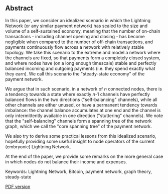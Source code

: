 ## Abstract

In this paper, we consider an idealized scenario in which the Lightning Network (or any similar payment network) has scaled to the size and volume of a self-sustained economy, meaning that the number of on-chain transactions - including channel opening and closing - has become negligible when compared to the number of off-chain transactions, and payments continuously flow across a network with relatively stable topology. We take this scenario to the extreme and model a network where the channels are fixed, so that payments form a completely closed system, and where nodes have (on a long enough timescale) stable and perfectly balanced incoming and outgoing payments (i.e. they spend exactly what they earn). We call this scenario the "steady-state economy" of the payment network.

We argue that in such scenario, in a network of _n_ connected nodes, there is a tendency towards a state where exactly _n_-1 channels have perfectly balanced flows in the two directions ("self-balancing" channels), while all other channels are either unused, or have a permanent tendency towards imbalance: the channel balance accumulates at one end and the channel is only intermittently available in one direction ("stuttering" channels). We note that the "self-balancing" channels form a spanning tree of the network graph, which we call the "core spanning tree" of the payment network.

We also try to derive some practical lessons from this idealized scenario, hopefully providing some useful insight to node operators of the current (embryonic) Lightning Network.

At the end of the paper, we provide some remarks on the more general case in which nodes do not balance their income and expenses.

Keywords: Lightning Network, Bitcoin, payment network, graph theory, steady-state

[PDF version](https://github.com/gr-g/ln-steady-state-model/releases)
